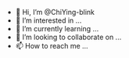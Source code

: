 - 👋 Hi, I’m @ChiYing-blink
- 👀 I’m interested in ...
- 🌱 I’m currently learning ...
- 💞️ I’m looking to collaborate on ...
- 📫 How to reach me ...

<!---
ChiYing-blink/ChiYing-blink is a ✨ special ✨ repository because its `README.md` (this file) appears on your GitHub profile.
You can click the Preview link to take a look at your changes.
--->
